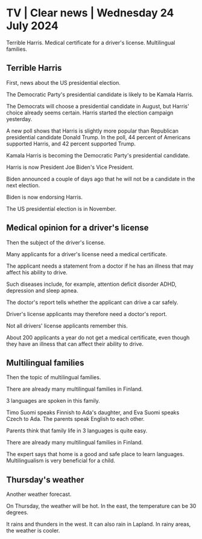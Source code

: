 # TV \| Clear news \| Wednesday 24 July 2024

Terrible Harris. Medical certificate for a driver's license. Multilingual families.

## Terrible Harris

First, news about the US presidential election.

The Democratic Party's presidential candidate is likely to be Kamala Harris.

The Democrats will choose a presidential candidate in August, but Harris' choice already seems certain. Harris started the election campaign yesterday.

A new poll shows that Harris is slightly more popular than Republican presidential candidate Donald Trump. In the poll, 44 percent of Americans supported Harris, and 42 percent supported Trump.

Kamala Harris is becoming the Democratic Party's presidential candidate.

Harris is now President Joe Biden's Vice President.

Biden announced a couple of days ago that he will not be a candidate in the next election.

Biden is now endorsing Harris.

The US presidential election is in November.

## Medical opinion for a driver's license

Then the subject of the driver's license.

Many applicants for a driver's license need a medical certificate.

The applicant needs a statement from a doctor if he has an illness that may affect his ability to drive.

Such diseases include, for example, attention deficit disorder ADHD, depression and sleep apnea.

The doctor's report tells whether the applicant can drive a car safely.

Driver's license applicants may therefore need a doctor's report.

Not all drivers' license applicants remember this.

About 200 applicants a year do not get a medical certificate, even though they have an illness that can affect their ability to drive.

## Multilingual families

Then the topic of multilingual families.

There are already many multilingual families in Finland.

3 languages are spoken in this family.

Timo Suomi speaks Finnish to Ada's daughter, and Eva Suomi speaks Czech to Ada. The parents speak English to each other.

Parents think that family life in 3 languages is quite easy.

There are already many multilingual families in Finland.

The expert says that home is a good and safe place to learn languages. Multilingualism is very beneficial for a child.

## Thursday's weather

Another weather forecast.

On Thursday, the weather will be hot. In the east, the temperature can be 30 degrees.

It rains and thunders in the west. It can also rain in Lapland. In rainy areas, the weather is cooler.
